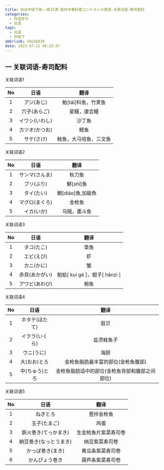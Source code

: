 ```yaml
---
title: 标日中级下册——第25课-創作中華料理コンテストの実現-关联词语-寿司配料
categories:
  - 外语学习
  - 日语
tags:
  - 日语
  - 中级下
abbrlink: 58e2b839
date: 2023-07-21 08:23:47
---
```

## 一 关联词语-寿司配料

关联词语1

|  No  |      日语      |          翻译          |
| :--: | :------------: | :--------------------: |
|  1   |   アジ(あじ)   |  鲐[tái]科鱼，竹荚鱼   |
|  2   |  穴子(あらご)  |      星鳗，康吉鳗      |
|  3   | イワシ(いわし) |         沙丁鱼         |
|  4   | カツオ(かつお) |          鲣鱼          |
|  5   |   サケ(さけ)   | 鲑鱼，大马哈鱼，三文鱼 |

<!--more-->

关联词语2

|  No  |      日语      |       翻译        |
| :--: | :------------: | :---------------: |
|  1   | サンマ(さんま) |      秋刀鱼       |
|  2   |   ブリ(ぶり)   |    鰤[*shī*]鱼    |
|  3   |   タイ(たい)   | 鯛[diāo]鱼,加級魚 |
|  4   | マグロ(まぐろ) |      金枪鱼       |
|  5   |   イカ(いか)   |   乌贼，墨斗鱼    |

关联词语3

|  No  |      日语      |             翻译              |
| :--: | :------------: | :---------------------------: |
|  1   |   タコ(たこ)   |             章鱼              |
|  2   |   エビ(えび)   |              虾               |
|  3   |   カニ(かに)   |              蟹               |
|  4   | 赤貝(あかがい) | 魁蛤[ kuí gé ]，蚶子[ hānzi ] |
|  5   | アワビ(あわび) |             鲍鱼              |

关联词语4

|  No  |      日语      |                      翻译                      |
| :--: | :------------: | :--------------------------------------------: |
|  1   | ホタテ(ほたて) |                      扇贝                      |
|  2   | イクラ(いくら) |                   盐渍鲑鱼子                   |
|  3   |   ウニ(うに)   |                      海胆                      |
|  4   |  大(おお)とろ  |       金枪鱼脂肪最丰富的部位(金枪鱼腹部)       |
|  5   | 中(ちゅう)とろ | 金枪鱼脂肪适中的部位(金枪鱼背部和腹部之间部位) |

关联词语5

|  No  |          日语          |         翻译         |
| :--: | :--------------------: | :------------------: |
|  1   |        ねぎとろ        |      葱拌金枪鱼      |
|  2   |      玉子(たまご)      |         鸡蛋         |
|  3   |  鉄火巻き(てっかまき)  | 生金枪鱼片紫菜寿司卷 |
|  4   | 納豆巻き(なっとうまき) |    纳豆紫菜寿司卷    |
|  5   |    かっぱ巻き(まき)    |   黄瓜条紫菜寿司卷   |
|  6   |     かんぴょう巻き     |   葫芦条紫菜寿司卷   |

